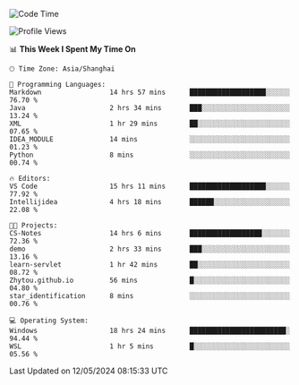 <!--START_SECTION:waka-->
![Code Time](http://img.shields.io/badge/Code%20Time-1%2C681%20hrs%2056%20mins-blue)

![Profile Views](http://img.shields.io/badge/Profile%20Views-3-blue)

📊 **This Week I Spent My Time On** 

```text
🕑︎ Time Zone: Asia/Shanghai

💬 Programming Languages: 
Markdown                 14 hrs 57 mins      ███████████████████░░░░░░   76.70 % 
Java                     2 hrs 34 mins       ███░░░░░░░░░░░░░░░░░░░░░░   13.24 % 
XML                      1 hr 29 mins        ██░░░░░░░░░░░░░░░░░░░░░░░   07.65 % 
IDEA_MODULE              14 mins             ░░░░░░░░░░░░░░░░░░░░░░░░░   01.23 % 
Python                   8 mins              ░░░░░░░░░░░░░░░░░░░░░░░░░   00.74 % 

🔥 Editors: 
VS Code                  15 hrs 11 mins      ███████████████████░░░░░░   77.92 % 
Intellijidea             4 hrs 18 mins       ██████░░░░░░░░░░░░░░░░░░░   22.08 % 

🐱‍💻 Projects: 
CS-Notes                 14 hrs 6 mins       ██████████████████░░░░░░░   72.36 % 
demo                     2 hrs 33 mins       ███░░░░░░░░░░░░░░░░░░░░░░   13.16 % 
learn-servlet            1 hr 42 mins        ██░░░░░░░░░░░░░░░░░░░░░░░   08.72 % 
Zhytou.github.io         56 mins             █░░░░░░░░░░░░░░░░░░░░░░░░   04.80 % 
star_identification      8 mins              ░░░░░░░░░░░░░░░░░░░░░░░░░   00.76 % 

💻 Operating System: 
Windows                  18 hrs 24 mins      ████████████████████████░   94.44 % 
WSL                      1 hr 5 mins         █░░░░░░░░░░░░░░░░░░░░░░░░   05.56 % 
```


 Last Updated on 12/05/2024 08:15:33 UTC
<!--END_SECTION:waka-->
